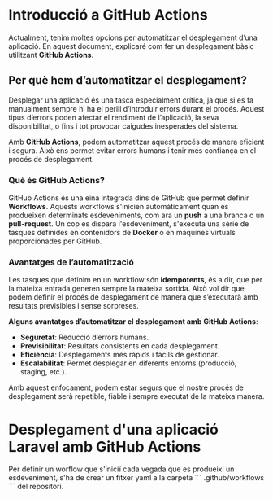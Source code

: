 # Introducció a GitHub Actions

Actualment, tenim moltes opcions per automatitzar el desplegament d’una aplicació. En aquest document, explicaré com fer un desplegament bàsic utilitzant **GitHub Actions**.

## Per què hem d’automatitzar el desplegament?

Desplegar una aplicació és una tasca especialment crítica, ja que si es fa manualment sempre hi ha el perill d’introduir errors durant el procés. Aquest tipus d’errors poden afectar el rendiment de l’aplicació, la seva disponibilitat, o fins i tot provocar caigudes inesperades del sistema.

Amb **GitHub Actions**, podem automatitzar aquest procés de manera eficient i segura. Això ens permet evitar errors humans i tenir més confiança en el procés de desplegament. 

### Què és GitHub Actions?

GitHub Actions és una eina integrada dins de GitHub que permet definir **Workflows**. Aquests workflows s'inicien automàticament quan es produeixen determinats esdeveniments, com ara un **push** a una branca o un **pull-request**. Un cop es dispara l'esdeveniment, s'executa una sèrie de tasques definides en contenidors de **Docker** o en màquines virtuals proporcionades per GitHub.

### Avantatges de l’automatització

Les tasques que definim en un workflow són **idempotents**, és a dir, que per la mateixa entrada generen sempre la mateixa sortida. Això vol dir que podem definir el procés de desplegament de manera que s’executarà amb resultats previsibles i sense sorpreses.

**Alguns avantatges d’automatitzar el desplegament amb GitHub Actions**:
- **Seguretat**: Reducció d’errors humans.
- **Previsibilitat**: Resultats consistents en cada desplegament.
- **Eficiència**: Desplegaments més ràpids i fàcils de gestionar.
- **Escalabilitat**: Permet desplegar en diferents entorns (producció, staging, etc.).

Amb aquest enfocament, podem estar segurs que el nostre procés de desplegament serà repetible, fiable i sempre executat de la mateixa manera.

# Desplegament d'una aplicació Laravel amb GitHub Actions
Per definir un worflow que s'iniciï cada vegada que es produeixi un esdeveniment, s'ha de crear un fitxer yaml a la carpeta ´´´ .github/workflows ´´´ del repositori.
